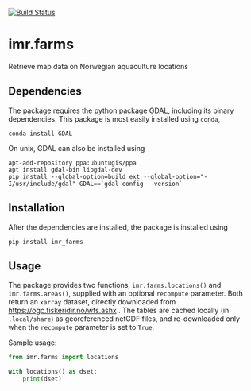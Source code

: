 [![Build Status](https://travis-ci.com/pnsaevik/imr_farms.png)](https://travis-ci.com/pnsaevik/imr_farms)

# imr.farms
Retrieve map data on Norwegian aquaculture locations

## Dependencies

The package requires the python package GDAL, including its binary
dependencies. This package is most easily installed using `conda`,

```conda install GDAL```

On unix, GDAL can also be installed using
```
apt-add-repository ppa:ubuntugis/ppa
apt install gdal-bin libgdal-dev
pip install --global-option=build_ext --global-option="-I/usr/include/gdal" GDAL==`gdal-config --version` 
```

## Installation

After the dependencies are installed, the package is installed using

```pip install imr_farms```

## Usage

The package provides two functions, `imr.farms.locations()` and
`imr.farms.areas()`, supplied with an optional `recompute` parameter.
Both return an `xarray` dataset, directly downloaded from
https://ogc.fiskeridir.no/wfs.ashx . The tables are cached locally (in
`.local/share`) as georeferenced netCDF files, and re-downloaded only when the
`recompute` parameter is set to `True`.

Sample usage:

```python
from imr.farms import locations

with locations() as dset:
    print(dset)
```

